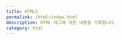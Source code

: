 ```yaml
---
title: HTML5
permalink: /html/index.html
description: HTML 테그에 대한 내용을 기록합니다. 
category: html
---
```


